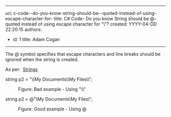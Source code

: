 

---
uri: c-code--do-you-know-string-should-be--quoted-instead-of-using-escape-character-for-
title: C# Code- Do you know String should be @-quoted instead of using escape character for "\\"?
created: YYYY-04-DD 22:20:15
authors:
  - id: 1
    title: Adam Cogan
---




<span class='intro'> <p>The @ symbol specifies that escape characters and line breaks should be ignored when the string is created.</p><p>As per&#58;&#160; <a href="http&#58;//msdn.microsoft.com/en-us/library/c84eby0h%28v=vs.90%29.aspx">Strings</a>&#160;<br></p> </span>

<p class="ssw15-rteElement-CodeArea">​string p2 = &quot;\\My Documents\\My Files\\&quot;;</p><dd class="ssw15-rteElement-FigureBad">Figure&#58; Bad example - Using &quot;\\&quot;</dd><p class="ssw15-rteElement-CodeArea">string p2 = @&quot;\My Documents\My Files\&quot;;</p><dd class="ssw15-rteElement-FigureGood">Figure&#58; Good example - Using @​​<br></dd>


